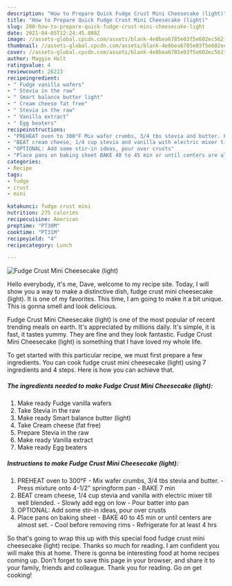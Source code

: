 ```yaml
---
description: "How to Prepare Quick Fudge Crust Mini Cheesecake (light)"
title: "How to Prepare Quick Fudge Crust Mini Cheesecake (light)"
slug: 200-how-to-prepare-quick-fudge-crust-mini-cheesecake-light
date: 2021-04-05T12:24:45.088Z
image: //assets-global.cpcdn.com/assets/blank-4e0bea6785e03f5e602ec562f230caae08da540cada707380b4fe1bbebba43da.png
thumbnail: //assets-global.cpcdn.com/assets/blank-4e0bea6785e03f5e602ec562f230caae08da540cada707380b4fe1bbebba43da.png
cover: //assets-global.cpcdn.com/assets/blank-4e0bea6785e03f5e602ec562f230caae08da540cada707380b4fe1bbebba43da.png
author: Maggie Holt
ratingvalue: 4
reviewcount: 26223
recipeingredient:
- " Fudge vanilla wafers"
- " Stevia in the raw"
- " Smart balance butter light"
- " Cream cheese fat free"
- " Stevia in the raw"
- " Vanilla extract"
- " Egg beaters"
recipeinstructions:
- "PREHEAT oven to 300°F Mix wafer crumbs, 3/4 tbs stevia and butter. Press mixture onto 4-1/2&#34; springform pan BAKE 7 min"
- "BEAT cream cheese, 1/4 cup stevia and vanilla with electric mixer till well blended. Slowly add egg on low Pour batter into pan"
- "OPTIONAL: Add some stir-in ideas, pour over crusts"
- "Place pans on baking sheet BAKE 40 to 45 min or until centers are almost set.  Cool before removing rims Refrigerate for at least 4 hrs"
categories:
- Recipe
tags:
- fudge
- crust
- mini

katakunci: fudge crust mini 
nutrition: 275 calories
recipecuisine: American
preptime: "PT30M"
cooktime: "PT31M"
recipeyield: "4"
recipecategory: Lunch

---
```



![Fudge Crust Mini Cheesecake (light)](//assets-global.cpcdn.com/assets/blank-4e0bea6785e03f5e602ec562f230caae08da540cada707380b4fe1bbebba43da.png)

Hello everybody, it's me, Dave, welcome to my recipe site. Today, I will show you a way to make a distinctive dish, fudge crust mini cheesecake (light). It is one of my favorites. This time, I am going to make it a bit unique. This is gonna smell and look delicious.

Fudge Crust Mini Cheesecake (light) is one of the most popular of recent trending meals on earth. It's appreciated by millions daily. It's simple, it is fast, it tastes yummy. They are fine and they look fantastic. Fudge Crust Mini Cheesecake (light) is something that I have loved my whole life.




To get started with this particular recipe, we must first prepare a few ingredients. You can cook fudge crust mini cheesecake (light) using 7 ingredients and 4 steps. Here is how you can achieve that.

<!--inarticleads1-->

##### The ingredients needed to make Fudge Crust Mini Cheesecake (light):

1. Make ready  Fudge vanilla wafers
1. Take  Stevia in the raw
1. Make ready  Smart balance butter (light)
1. Take  Cream cheese (fat free)
1. Prepare  Stevia in the raw
1. Make ready  Vanilla extract
1. Make ready  Egg beaters




<!--inarticleads2-->

##### Instructions to make Fudge Crust Mini Cheesecake (light):

1. PREHEAT oven to 300°F - Mix wafer crumbs, 3/4 tbs stevia and butter. - Press mixture onto 4-1/2&#34; springform pan - BAKE 7 min
1. BEAT cream cheese, 1/4 cup stevia and vanilla with electric mixer till well blended. - Slowly add egg on low - Pour batter into pan
1. OPTIONAL: Add some stir-in ideas, pour over crusts
1. Place pans on baking sheet - BAKE 40 to 45 min or until centers are almost set.  - Cool before removing rims - Refrigerate for at least 4 hrs




So that's going to wrap this up with this special food fudge crust mini cheesecake (light) recipe. Thanks so much for reading. I am confident you will make this at home. There is gonna be interesting food at home recipes coming up. Don't forget to save this page in your browser, and share it to your family, friends and colleague. Thank you for reading. Go on get cooking!
